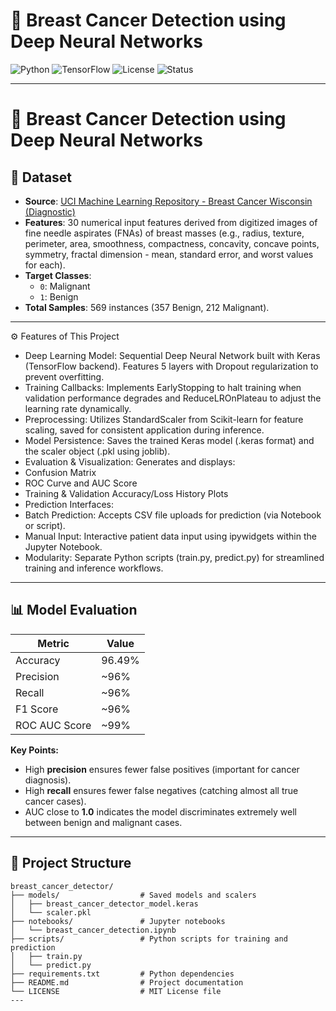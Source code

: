 
# 🧠 Breast Cancer Detection using Deep Neural Networks

![Python](https://img.shields.io/badge/Python-3.8%2B-blue.svg)
![TensorFlow](https://img.shields.io/badge/TensorFlow-2.10%2B-orange.svg)
![License](https://img.shields.io/badge/License-MIT-green.svg)
![Status](https://img.shields.io/badge/Status-Active-brightgreen.svg)

---

# 🚀 Breast Cancer Detection using Deep Neural Networks



## 🧬 Dataset

- **Source**: [UCI Machine Learning Repository - Breast Cancer Wisconsin (Diagnostic)](https://archive.ics.uci.edu/ml/datasets/breast+cancer+wisconsin+(diagnostic))
- **Features**: 30 numerical input features derived from digitized images of fine needle aspirates (FNAs) of breast masses (e.g., radius, texture, perimeter, area, smoothness, compactness, concavity, concave points, symmetry, fractal dimension - mean, standard error, and worst values for each).
- **Target Classes**:
  - `0`: Malignant
  - `1`: Benign
- **Total Samples**: 569 instances (357 Benign, 212 Malignant).

---

⚙️ Features of This Project
- Deep Learning Model: Sequential Deep Neural Network built with Keras (TensorFlow backend). Features 5 layers with Dropout regularization to prevent overfitting.
- Training Callbacks: Implements EarlyStopping to halt training when validation performance degrades and ReduceLROnPlateau to adjust the learning rate dynamically.
- Preprocessing: Utilizes StandardScaler from Scikit-learn for feature scaling, saved for consistent application during inference.
- Model Persistence: Saves the trained Keras model (.keras format) and the scaler object (.pkl using joblib).
- Evaluation & Visualization: Generates and displays:
- Confusion Matrix
- ROC Curve and AUC Score
- Training & Validation Accuracy/Loss History Plots
- Prediction Interfaces:
- Batch Prediction: Accepts CSV file uploads for prediction (via Notebook or script).
- Manual Input: Interactive patient data input using ipywidgets within the Jupyter Notebook.
- Modularity: Separate Python scripts (train.py, predict.py) for streamlined training and inference workflows.

---

## 📊 Model Evaluation

| Metric          | Value    |
|-----------------|----------|
| Accuracy        | 96.49%   |
| Precision       | ~96%     |
| Recall          | ~96%     |
| F1 Score        | ~96%     |
| ROC AUC Score   | ~99%     |

**Key Points:**
- High **precision** ensures fewer false positives (important for cancer diagnosis).
- High **recall** ensures fewer false negatives (catching almost all true cancer cases).
- AUC close to **1.0** indicates the model discriminates extremely well between benign and malignant cases.

---


## 📂 Project Structure

```text
breast_cancer_detector/
├── models/                  # Saved models and scalers
│   ├── breast_cancer_detector_model.keras
│   └── scaler.pkl
├── notebooks/               # Jupyter notebooks
│   └── breast_cancer_detection.ipynb
├── scripts/                 # Python scripts for training and prediction
│   ├── train.py
│   └── predict.py
├── requirements.txt         # Python dependencies
├── README.md                # Project documentation
└── LICENSE                  # MIT License file
---

